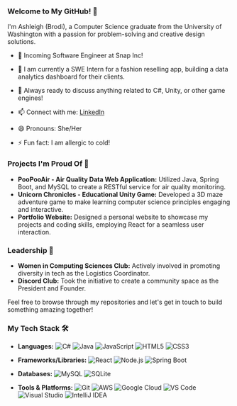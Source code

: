 ### Welcome to My GitHub! 👋

I'm Ashleigh (Brodi), a Computer Science graduate from the University of Washington with a passion for problem-solving and creative design solutions.
- 👻 Incoming Software Engineer at Snap Inc!

- 🔭 I am currently a SWE Intern for a fashion reselling app, building a data analytics dashboard for their clients.
- 💬 Always ready to discuss anything related to C#, Unity, or other game engines!
- 📫 Connect with me: [LinkedIn](https://www.linkedin.com/in/ashleighmath/)
- 😄 Pronouns: She/Her
- ⚡ Fun fact: I am allergic to cold!

### Projects I'm Proud Of 💼

- **PooPooAir - Air Quality Data Web Application:** Utilized Java, Spring Boot, and MySQL to create a RESTful service for air quality monitoring.
- **Unicorn Chronicles - Educational Unity Game:** Developed a 3D maze adventure game to make learning computer science principles engaging and interactive.
- **Portfolio Website:** Designed a personal website to showcase my projects and coding skills, employing React for a seamless user interaction.

### Leadership 🌟

- **Women in Computing Sciences Club:** Actively involved in promoting diversity in tech as the Logistics Coordinator.
- **Discord Club:** Took the initiative to create a community space as the President and Founder.

Feel free to browse through my repositories and let's get in touch to build something amazing together!


### My Tech Stack 🛠️

- **Languages:**
  ![C#](https://img.shields.io/badge/-C%23-239120?style=flat&logo=c-sharp&logoColor=white)
  ![Java](https://img.shields.io/badge/-Java-007396?style=flat&logo=java&logoColor=white)
  ![JavaScript](https://img.shields.io/badge/-JavaScript-F7DF1E?style=flat&logo=javascript&logoColor=black)
  ![HTML5](https://img.shields.io/badge/-HTML5-E34F26?style=flat&logo=html5&logoColor=white)
  ![CSS3](https://img.shields.io/badge/-CSS3-1572B6?style=flat&logo=css3&logoColor=white)

- **Frameworks/Libraries:**
  ![React](https://img.shields.io/badge/-React-61DAFB?style=flat&logo=react&logoColor=black)
  ![Node.js](https://img.shields.io/badge/-Node.js-339933?style=flat&logo=nodedotjs&logoColor=white)
  ![Spring Boot](https://img.shields.io/badge/-Spring_Boot-6DB33F?style=flat&logo=springboot&logoColor=white)

- **Databases:**
  ![MySQL](https://img.shields.io/badge/-MySQL-4479A1?style=flat&logo=mysql&logoColor=white)
  ![SQLite](https://img.shields.io/badge/-SQLite-003B57?style=flat&logo=sqlite&logoColor=white)

- **Tools & Platforms:**
  ![Git](https://img.shields.io/badge/-Git-F05032?style=flat&logo=git&logoColor=white)
  ![AWS](https://img.shields.io/badge/-AWS-232F3E?style=flat&logo=amazonaws&logoColor=white)
  ![Google Cloud](https://img.shields.io/badge/-Google_Cloud-4285F4?style=flat&logo=googlecloud&logoColor=white)
  ![VS Code](https://img.shields.io/badge/-VS_Code-007ACC?style=flat&logo=visualstudiocode&logoColor=white)
  ![Visual Studio](https://img.shields.io/badge/-Visual_Studio-5C2D91?style=flat&logo=visualstudio&logoColor=white)
  ![IntelliJ IDEA](https://img.shields.io/badge/-IntelliJ_IDEA-000000?style=flat&logo=intellijidea&logoColor=white)


